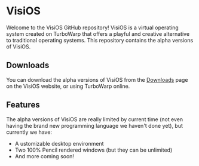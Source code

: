 # VisiOS

Welcome to the VisiOS GitHub repository! VisiOS is a virtual operating system created on TurboWarp that offers a playful and creative alternative to traditional operating systems. This repository contains the alpha versions of VisiOS.

## Downloads

You can download the alpha versions of VisiOS from the [Downloads](https://barney86.neocities.org/visios/downloads.html) page on the VisiOS website, or using TurboWarp online.

## Features

The alpha versions of VisiOS are really limited by current time (not even having the brand new programming language we haven't done yet), but currently we have: 
* A ustomizable desktop environment
* Two 100% Pencil rendered windows (but they can be unlimited)
* And more coming soon!

